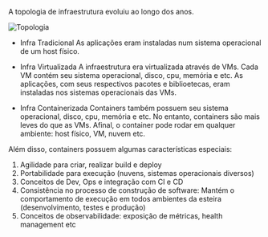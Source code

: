 A topologia de infraestrutura evoluiu ao longo dos anos.

![Topologia](/wandersondias/scenarios/teste-wanderson/assets/topologia-infra.png)

- Infra Tradicional
As aplicações eram instaladas num sistema operacional de um host físico.

- Infra Virtualizada
A infraestrutura era virtualizada através de VMs. Cada VM contém seu sistema operacional, disco, cpu, memória e etc.
As aplicações, com seus respectivos pacotes e biblioetecas, eram instaladas nos sistemas operacionais das VMs.

- Infra Containerizada
Containers também possuem seu sistema operacional, disco, cpu, memória e etc. No entanto, containers são mais leves do que as VMs.
Afinal, o container pode rodar em qualquer ambiente: host físico, VM, nuvem etc.

Além disso, containers possuem algumas características especiais:
1. Agilidade para criar, realizar build e deploy
2. Portabilidade para execução (nuvens, sistemas operacionais diversos)
3. Conceitos de Dev, Ops e integração com CI e CD
4. Consistência no processo de construção de software: Mantém o comportamento de execução em todos ambientes da esteira (desenvolvimento, testes e produção)
5. Conceitos de observabilidade: exposição de métricas, health management etc
